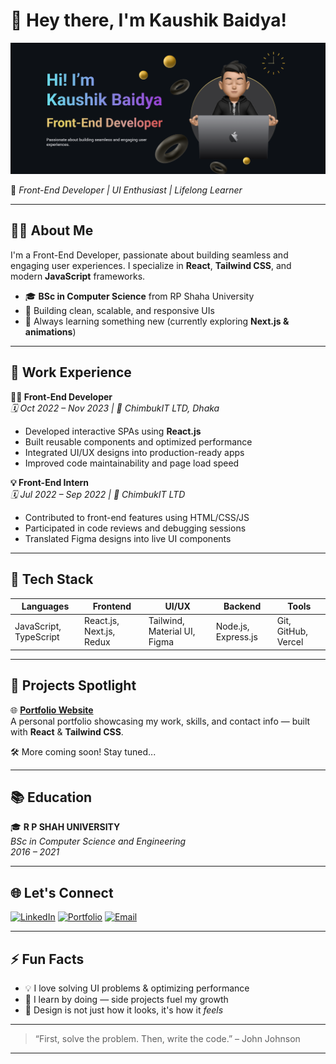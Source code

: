 # 👋 Hey there, I'm Kaushik Baidya!

![Banner](https://github.com/KaushikBaidya/KaushikBaidya/blob/main/myreadmebanner.png?raw=true)

🎯 *Front-End Developer | UI Enthusiast | Lifelong Learner*

---

## 🧑‍💻 About Me

I'm a Front-End Developer, passionate about building seamless and engaging user experiences. I specialize in **React**, **Tailwind CSS**, and modern **JavaScript** frameworks.

- 🎓 **BSc in Computer Science** from RP Shaha University  
- 🔨 Building clean, scalable, and responsive UIs  
- 🚀 Always learning something new (currently exploring **Next.js & animations**)

---

## 💼 Work Experience

**👨‍💻 Front-End Developer**  
_🗓️ Oct 2022 – Nov 2023 | 📍 ChimbukIT LTD, Dhaka_

- Developed interactive SPAs using **React.js**  
- Built reusable components and optimized performance  
- Integrated UI/UX designs into production-ready apps  
- Improved code maintainability and page load speed  

**💡 Front-End Intern**  
_🗓️ Jul 2022 – Sep 2022 | 📍 ChimbukIT LTD_

- Contributed to front-end features using HTML/CSS/JS  
- Participated in code reviews and debugging sessions  
- Translated Figma designs into live UI components

---

## 🧰 Tech Stack

| Languages | Frontend | UI/UX | Backend | Tools |
|----------|----------|-------|---------|-------|
| JavaScript, TypeScript | React.js, Next.js, Redux | Tailwind, Material UI, Figma | Node.js, Express.js | Git, GitHub, Vercel |

---

## 📌 Projects Spotlight

🌐 [**Portfolio Website**](https://myws-kaushikbaidya.vercel.app)  
A personal portfolio showcasing my work, skills, and contact info — built with **React** & **Tailwind CSS**.

🛠️ More coming soon! Stay tuned...

---

## 📚 Education

🎓 **R P SHAH UNIVERSITY**  
_BSc in Computer Science and Engineering_  
_2016 – 2021_

---

## 🌐 Let's Connect

[![LinkedIn](https://img.shields.io/badge/LinkedIn-blue?logo=linkedin&style=for-the-badge)](https://www.linkedin.com/in/kaushik-baidya-696247157/)
[![Portfolio](https://img.shields.io/badge/Portfolio-Visit-orange?style=for-the-badge)](https://portfolio-kaushik-baidya-jet.vercel.app/)
[![Email](https://img.shields.io/badge/Email-kaushikbaidya4916@gmail.com-red?style=for-the-badge&logo=gmail)](mailto:kaushikbaidya4916@gmail.com)

---

## ⚡ Fun Facts

- 💡 I love solving UI problems & optimizing performance
- 🧠 I learn by doing — side projects fuel my growth
- 🎨 Design is not just how it looks, it's how it *feels*

---

> “First, solve the problem. Then, write the code.” – John Johnson

---

